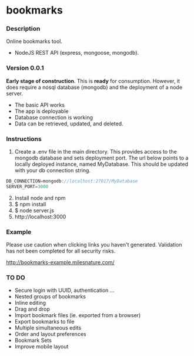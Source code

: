 # bookmarks

### Description
Online bookmarks tool.
* NodeJS REST API (express, mongoose, mongodb). 

### Version 0.0.1 
__Early stage of construction__. This is __ready__ for consumption. However, it does require a nosql database (mongodb) and the deployment of a node server. 
* The basic API works
* The app is deployable
* Database connection is working
* Data can be retrieved, updated, and deleted.

### Instructions
1. Create a .env file in the main directory. This provides access to the mongodb database and sets deployment port. The url below points to a locally deployed instance, named MyDatabase. This should be updated with your db connection string.
```javascript
DB_CONNECTION=mongodb://localhost:27017/MyDatabase
SERVER_PORT=3000
```
2. Install node and npm
3. $ npm install
4. $ node server.js
5. http://localhost:3000

### Example
Please use caution when clicking links you haven't generated. Validation has not been completed for all security risks.

http://bookmarks-example.milesnature.com/

### TO DO
* Secure login with UUID, authentication ...
* Nested groups of bookmarks
* Inline editing
* Drag and drop
* Import bookmark files (ie. exported from a browser)
* Export bookmarks to file
* Multiple simultaneous edits
* Order and layout preferences
* Bookmark Sets
* Improve mobile layout
